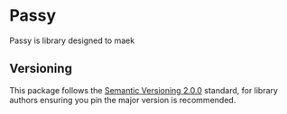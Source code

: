 # Passy

Passy is library designed to maek 

## Versioning
This package follows the [Semantic Versioning 2.0.0](https://semver.org/) standard, for library authors ensuring you pin the major version is recommended.
